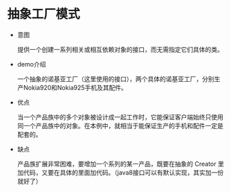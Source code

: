 # 抽象工厂模式

- 意图

    提供一个创建一系列相关或相互依赖对象的接口，而无需指定它们具体的类。
    
- demo介绍

    一个抽象的诺基亚工厂（这里使用的接口），两个具体的诺基亚工厂，分别生产Nokia920和Nokia925手机及其配件。

- 优点

    当一个产品族中的多个对象被设计成一起工作时，它能保证客户端始终只使用同一个产品族中的对象。在本例中，就相当于能保证生产的手机和配件一定是配套的。
    
- 缺点

    产品族扩展非常困难，要增加一个系列的某一产品，既要在抽象的 Creator 里加代码，又要在具体的里面加代码。（java8接口可以有默认实现，其实加一份就好了）
